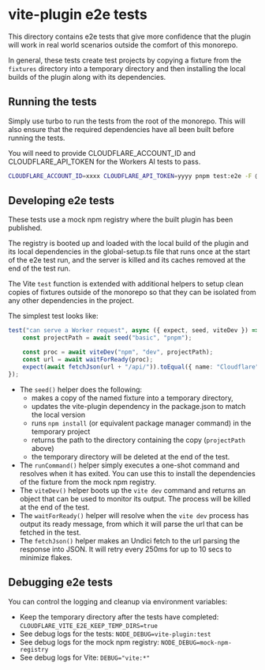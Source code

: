 # vite-plugin e2e tests

This directory contains e2e tests that give more confidence that the plugin will work in real world scenarios outside the comfort of this monorepo.

In general, these tests create test projects by copying a fixture from the `fixtures` directory into a temporary directory and then installing the local builds of the plugin along with its dependencies.

## Running the tests

Simply use turbo to run the tests from the root of the monorepo.
This will also ensure that the required dependencies have all been built before running the tests.

You will need to provide CLOUDFLARE_ACCOUNT_ID and CLOUDFLARE_API_TOKEN for the Workers AI tests to pass.

```sh
CLOUDFLARE_ACCOUNT_ID=xxxx CLOUDFLARE_API_TOKEN=yyyy pnpm test:e2e -F @cloudflare/vite-plugin
```

## Developing e2e tests

These tests use a mock npm registry where the built plugin has been published.

The registry is booted up and loaded with the local build of the plugin and its local dependencies in the global-setup.ts file that runs once at the start of the e2e test run, and the server is killed and its caches removed at the end of the test run.

The Vite `test` function is extended with additional helpers to setup clean copies of fixtures outside of the monorepo so that they can be isolated from any other dependencies in the project.

The simplest test looks like:

```ts
test("can serve a Worker request", async ({ expect, seed, viteDev }) => {
	const projectPath = await seed("basic", "pnpm");

	const proc = await viteDev("npm", "dev", projectPath);
	const url = await waitForReady(proc);
	expect(await fetchJson(url + "/api/")).toEqual({ name: "Cloudflare" });
});
```

- The `seed()` helper does the following:
  - makes a copy of the named fixture into a temporary directory,
  - updates the vite-plugin dependency in the package.json to match the local version
  - runs `npm install` (or equivalent package manager command) in the temporary project
  - returns the path to the directory containing the copy (`projectPath` above)
  - the temporary directory will be deleted at the end of the test.
- The `runCommand()` helper simply executes a one-shot command and resolves when it has exited. You can use this to install the dependencies of the fixture from the mock npm registry.
- The `viteDev()` helper boots up the `vite dev` command and returns an object that can be used to monitor its output. The process will be killed at the end of the test.
- The `waitForReady()` helper will resolve when the `vite dev` process has output its ready message, from which it will parse the url that can be fetched in the test.
- The `fetchJson()` helper makes an Undici fetch to the url parsing the response into JSON. It will retry every 250ms for up to 10 secs to minimize flakes.

## Debugging e2e tests

You can control the logging and cleanup via environment variables:

- Keep the temporary directory after the tests have completed: `CLOUDFLARE_VITE_E2E_KEEP_TEMP_DIRS=true`
- See debug logs for the tests: `NODE_DEBUG=vite-plugin:test`
- See debug logs for the mock npm registry: `NODE_DEBUG=mock-npm-registry`
- See debug logs for Vite: `DEBUG="vite:*"`
